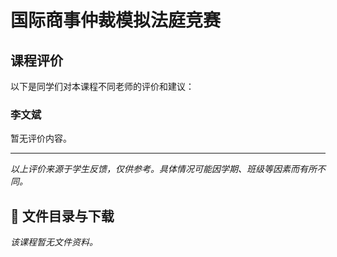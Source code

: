 # 国际商事仲裁模拟法庭竞赛

## 课程评价

以下是同学们对本课程不同老师的评价和建议：

### 李文斌

暂无评价内容。

---

*以上评价来源于学生反馈，仅供参考。具体情况可能因学期、班级等因素而有所不同。*
## 📄 文件目录与下载

_该课程暂无文件资料。_

